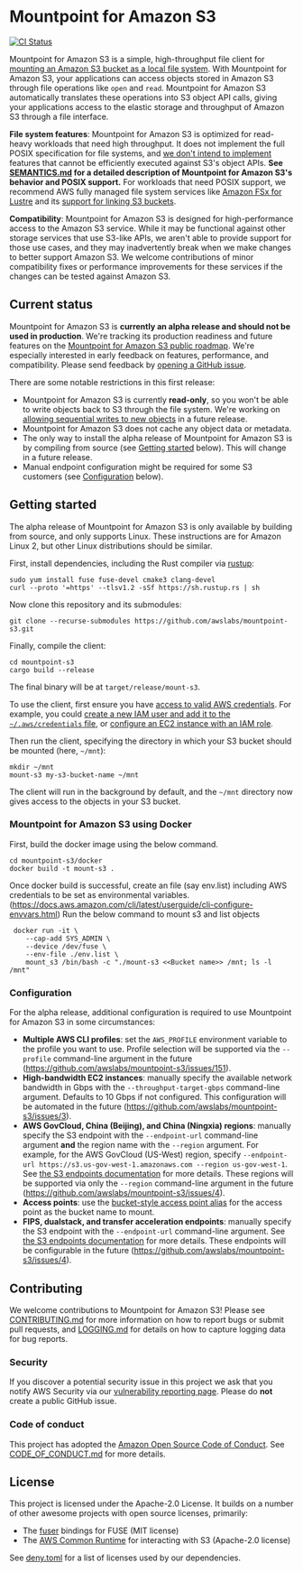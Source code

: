 # Mountpoint for Amazon S3

[![CI Status](https://github.com/awslabs/mountpoint-s3/actions/workflows/integration_main.yml/badge.svg?branch=main)](https://github.com/awslabs/mountpoint-s3/actions/workflows/integration_main.yml)

Mountpoint for Amazon S3 is a simple, high-throughput file client for [mounting an Amazon S3 bucket as a local file system](https://aws.amazon.com/blogs/storage/the-inside-story-on-mountpoint-for-amazon-s3-a-high-performance-open-source-file-client/). With Mountpoint for Amazon S3, your applications can access objects stored in Amazon S3 through file operations like `open` and `read`. Mountpoint for Amazon S3 automatically translates these operations into S3 object API calls, giving your applications access to the elastic storage and throughput of Amazon S3 through a file interface.

**File system features**: Mountpoint for Amazon S3 is optimized for read-heavy workloads that need high throughput. It does not implement the full POSIX specification for file systems, and [we don't intend to implement](doc/SEMANTICS.md#semantics-tenets) features that cannot be efficiently executed against S3's object APIs. **See [SEMANTICS.md](doc/SEMANTICS.md) for a detailed description of Mountpoint for Amazon S3's behavior and POSIX support.** For workloads that need POSIX support, we recommend AWS fully managed file system services like [Amazon FSx for Lustre](https://aws.amazon.com/fsx/lustre/) and its [support for linking S3 buckets](https://docs.aws.amazon.com/fsx/latest/LustreGuide/create-dra-linked-data-repo.html).

**Compatibility**: Mountpoint for Amazon S3 is designed for high-performance access to the Amazon S3 service. While it may be functional against other storage services that use S3-like APIs, we aren't able to provide support for those use cases, and they may inadvertently break when we make changes to better support Amazon S3. We welcome contributions of minor compatibility fixes or performance improvements for these services if the changes can be tested against Amazon S3.

## Current status

Mountpoint for Amazon S3 is **currently an alpha release and should not be used in production**. We're tracking its production readiness and future features on the [Mountpoint for Amazon S3 public roadmap](https://github.com/orgs/awslabs/projects/84). We're especially interested in early feedback on features, performance, and compatibility. Please send feedback by [opening a GitHub issue](https://github.com/awslabs/mountpoint-s3/issues/new/choose).

There are some notable restrictions in this first release:
* Mountpoint for Amazon S3 is currently **read-only**, so you won't be able to write objects back to S3 through the file system. We're working on [allowing sequential writes to new objects](https://github.com/awslabs/mountpoint-s3/issues/27) in a future release.
* Mountpoint for Amazon S3 does not cache any object data or metadata.
* The only way to install the alpha release of Mountpoint for Amazon S3 is by compiling from source (see [Getting started](#getting-started) below). This will change in a future release.
* Manual endpoint configuration might be required for some S3 customers (see [Configuration](#configuration) below).

## Getting started

The alpha release of Mountpoint for Amazon S3 is only available by building from source, and only supports Linux. These instructions are for Amazon Linux 2, but other Linux distributions should be similar.

First, install dependencies, including the Rust compiler via [rustup](https://rustup.rs/):

    sudo yum install fuse fuse-devel cmake3 clang-devel
    curl --proto '=https' --tlsv1.2 -sSf https://sh.rustup.rs | sh

Now clone this repository and its submodules:

    git clone --recurse-submodules https://github.com/awslabs/mountpoint-s3.git

Finally, compile the client:

    cd mountpoint-s3
    cargo build --release

The final binary will be at `target/release/mount-s3`.

To use the client, first ensure you have [access to valid AWS credentials](https://docs.aws.amazon.com/sdkref/latest/guide/access.html). For example, you could [create a new IAM user and add it to the `~/.aws/credentials` file](https://docs.aws.amazon.com/sdkref/latest/guide/access-users.html), or [configure an EC2 instance with an IAM role](https://docs.aws.amazon.com/sdkref/latest/guide/access-iam-roles-for-ec2.html).

Then run the client, specifying the directory in which your S3 bucket should be mounted (here, `~/mnt`):

    mkdir ~/mnt
    mount-s3 my-s3-bucket-name ~/mnt

The client will run in the background by default, and the `~/mnt` directory now gives access to the objects in your S3 bucket.

### Mountpoint for Amazon S3 using Docker

First, build the docker image using the below command.
    
    cd mountpoint-s3/docker
    docker build -t mount-s3 .

Once docker build is successful, create an file (say env.list) including AWS credentials to be set as environmental variables. (https://docs.aws.amazon.com/cli/latest/userguide/cli-configure-envvars.html)
Run the below command to mount s3 and list objects 

     docker run -it \
        --cap-add SYS_ADMIN \
        --device /dev/fuse \
        --env-file ./env.list \
        mount_s3 /bin/bash -c "./mount-s3 <<Bucket name>> /mnt; ls -l /mnt"

### Configuration

For the alpha release, additional configuration is required to use Mountpoint for Amazon S3 in some circumstances:

* **Multiple AWS CLI profiles**: set the `AWS_PROFILE` environment variable to the profile you want to use. Profile selection will be supported via the `--profile` command-line argument in the future (https://github.com/awslabs/mountpoint-s3/issues/151).
* **High-bandwidth EC2 instances**: manually specify the available network bandwidth in Gbps with the `--throughput-target-gbps` command-line argument. Defaults to 10 Gbps if not configured. This configuration will be automated in the future (https://github.com/awslabs/mountpoint-s3/issues/3).
* **AWS GovCloud, China (Beijing), and China (Ningxia) regions**: manually specify the S3 endpoint with the `--endpoint-url` command-line argument **and** the region name with the `--region` argument. For example, for the AWS GovCloud (US-West) region, specify `--endpoint-url https://s3.us-gov-west-1.amazonaws.com --region us-gov-west-1`. See [the S3 endpoints documentation](https://docs.aws.amazon.com/general/latest/gr/s3.html) for more details. These regions will be supported via only the `--region` command-line argument in the future (https://github.com/awslabs/mountpoint-s3/issues/4).
* **Access points**: use the [bucket-style access point alias](https://docs.aws.amazon.com/AmazonS3/latest/userguide/access-points-alias.html) for the access point as the bucket name to mount.
* **FIPS, dualstack, and transfer acceleration endpoints**: manually specify the S3 endpoint with the `--endpoint-url` command-line argument. See [the S3 endpoints documentation](https://docs.aws.amazon.com/general/latest/gr/s3.html) for more details. These endpoints will be configurable in the future (https://github.com/awslabs/mountpoint-s3/issues/4).

## Contributing

We welcome contributions to Mountpoint for Amazon S3! Please see [CONTRIBUTING.md](doc/CONTRIBUTING.md) for more information on how to report bugs or submit pull requests, and [LOGGING.md](doc/LOGGING.md) for details on how to capture logging data for bug reports.

### Security

If you discover a potential security issue in this project we ask that you notify AWS Security via our [vulnerability reporting page](http://aws.amazon.com/security/vulnerability-reporting/). Please do **not** create a public GitHub issue.

### Code of conduct

This project has adopted the [Amazon Open Source Code of Conduct](https://aws.github.io/code-of-conduct). See [CODE_OF_CONDUCT.md](doc/CODE_OF_CONDUCT.md) for more details.

## License

This project is licensed under the Apache-2.0 License. It builds on a number of other awesome projects with open source licenses, primarily:
* The [fuser](https://github.com/cberner/fuser) bindings for FUSE (MIT license)
* The [AWS Common Runtime](https://docs.aws.amazon.com/sdkref/latest/guide/common-runtime.html) for interacting with S3 (Apache-2.0 license)

See [deny.toml](deny.toml) for a list of licenses used by our dependencies.
